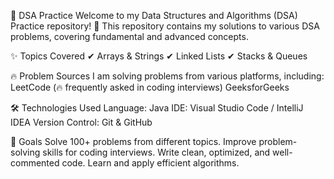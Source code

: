 📌 DSA Practice
Welcome to my Data Structures and Algorithms (DSA) Practice repository! 🚀 This repository contains my solutions to various DSA problems, covering fundamental and advanced concepts.

✨ Topics Covered
✔ Arrays & Strings
✔ Linked Lists
✔ Stacks & Queues

🔥 Problem Sources
I am solving problems from various platforms, including:
LeetCode (🔥 frequently asked in coding interviews)
GeeksforGeeks

🛠 Technologies Used
Language: Java
IDE: Visual Studio Code / IntelliJ IDEA
Version Control: Git & GitHub

🎯 Goals
Solve 100+ problems from different topics.
Improve problem-solving skills for coding interviews.
Write clean, optimized, and well-commented code.
Learn and apply efficient algorithms.

